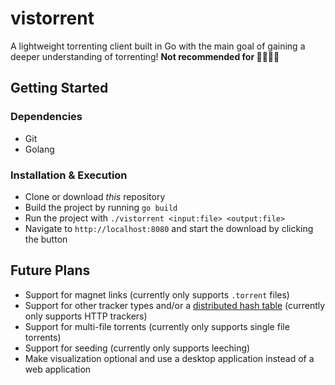 # vistorrent
A lightweight torrenting client built in Go with the main goal of gaining a deeper understanding of torrenting! **Not recommended for 🌊🚢🏴‍☠️**

## Getting Started

### Dependencies
- Git
- Golang

### Installation & Execution
- Clone or download *this* repository
- Build the project by running `go build`
- Run the project with `./vistorrent <input:file> <output:file>`
- Navigate to `http://localhost:8080` and start the download by clicking the button

## Future Plans
- Support for magnet links (currently only supports `.torrent` files)
- Support for other tracker types and/or a [distributed hash table](https://www.bittorrent.org/beps/bep_0005.html) (currently only supports HTTP trackers)
- Support for multi-file torrents (currently only supports single file torrents)
- Support for seeding (currently only supports leeching)
- Make visualization optional and use a desktop application instead of a web application